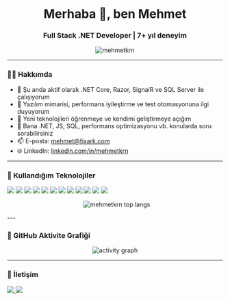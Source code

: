 <h1 align="center">Merhaba 👋, ben Mehmet</h1>
<h3 align="center">Full Stack .NET Developer | 7+ yıl deneyim</h3>

<p align="center">
  <img src="https://komarev.com/ghpvc/?username=mehmetkrn&label=Profil+Ziyaretleri&color=0e75b6&style=flat" alt="mehmetkrn" />
</p>

---

### 🧑‍💻 Hakkımda

- 🔭 Şu anda aktif olarak .NET Core, Razor, SignalR ve SQL Server ile çalışıyorum  
- 🌱 Yazılım mimarisi, performans iyileştirme ve test otomasyonuna ilgi duyuyorum  
- 🧠 Yeni teknolojileri öğrenmeye ve kendimi geliştirmeye açığım  
- 💬 Bana .NET, JS, SQL, performans optimizasyonu vb. konularda soru sorabilirsiniz  
- 📫 E-posta: mehmet@fixark.com  
- 🌐 LinkedIn: [linkedin.com/in/mehmetkrn](https://www.linkedin.com/in/mehmet-kiran)  

---

### 🚀 Kullandığım Teknolojiler

<p align="left">
  <img src="https://img.shields.io/badge/C%23-239120?style=for-the-badge&logo=csharp&logoColor=white" />
  <img src="https://img.shields.io/badge/.NET-512BD4?style=for-the-badge&logo=dotnet&logoColor=white" />
  <img src="https://img.shields.io/badge/ASP.NET-00599C?style=for-the-badge&logo=.net&logoColor=white" />
  <img src="https://img.shields.io/badge/SignalR-512BD4?style=for-the-badge&logo=dotnet&logoColor=white" />
  <img src="https://img.shields.io/badge/SQL%20Server-CC2927?style=for-the-badge&logo=microsoftsqlserver&logoColor=white" />
  <img src="https://img.shields.io/badge/MySQL-4479A1?style=for-the-badge&logo=mysql&logoColor=white" />
  <img src="https://img.shields.io/badge/JavaScript-F7DF1E?style=for-the-badge&logo=javascript&logoColor=black" />
  <img src="https://img.shields.io/badge/jQuery-0769AD?style=for-the-badge&logo=jquery&logoColor=white" />
  <img src="https://img.shields.io/badge/Bootstrap-7952B3?style=for-the-badge&logo=bootstrap&logoColor=white" />
  <img src="https://img.shields.io/badge/CSS3-1572B6?style=for-the-badge&logo=css3&logoColor=white" />
  <img src="https://img.shields.io/badge/React%20Native-61DAFB?style=for-the-badge&logo=react&logoColor=black" />
  <img src="https://img.shields.io/badge/Selenium-43B02A?style=for-the-badge&logo=selenium&logoColor=white" />
</p>
<p align="center">
  <img src="https://github-readme-stats.vercel.app/api/top-langs/?username=mehmetkrn&layout=compact&theme=radical" alt="mehmetkrn top langs" />
</p>
---

 

### 🧩 GitHub Aktivite Grafiği

<p align="center">
  <img src="https://github-readme-activity-graph.vercel.app/graph?username=mehmetkrn&theme=react-dark" alt="activity graph" />
</p>

---

### 💬 İletişim

<p>
  <a href="mailto:mehmet@fixark.com">
    <img src="https://img.shields.io/badge/E-Mail-D14836?style=for-the-badge&logo=gmail&logoColor=white" />
  </a>
  <a href="https://www.linkedin.com/in/mehmet-kiran" target="_blank">
    <img src="https://img.shields.io/badge/LinkedIn-0A66C2?style=for-the-badge&logo=linkedin&logoColor=white" />
  </a>
</p>
